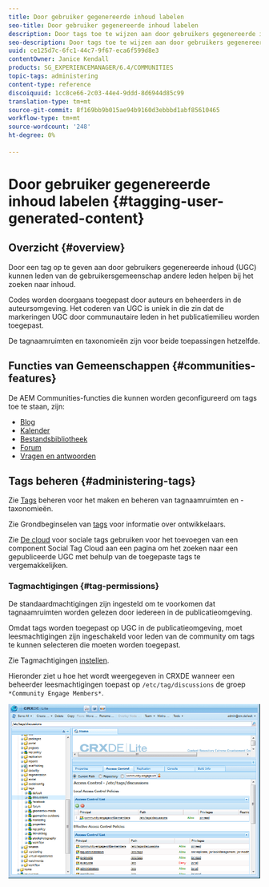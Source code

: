 ```yaml
---
title: Door gebruiker gegenereerde inhoud labelen
seo-title: Door gebruiker gegenereerde inhoud labelen
description: Door tags toe te wijzen aan door gebruikers gegenereerde inhoud (UGC) kunnen leden van de gebruikersgemeenschap andere leden helpen bij het zoeken naar inhoud
seo-description: Door tags toe te wijzen aan door gebruikers gegenereerde inhoud (UGC) kunnen leden van de gebruikersgemeenschap andere leden helpen bij het zoeken naar inhoud
uuid: ce125d7c-6fc1-44c7-9f67-eca6f599d8e3
contentOwner: Janice Kendall
products: SG_EXPERIENCEMANAGER/6.4/COMMUNITIES
topic-tags: administering
content-type: reference
discoiquuid: 1cc8ce66-2c03-44e4-9ddd-8d6944d85c99
translation-type: tm+mt
source-git-commit: 8f169bb9b015ae94b9160d3ebbbd1abf85610465
workflow-type: tm+mt
source-wordcount: '248'
ht-degree: 0%

---
```



# Door gebruiker gegenereerde inhoud labelen {#tagging-user-generated-content}

## Overzicht {#overview}

Door een tag op te geven aan door gebruikers gegenereerde inhoud (UGC) kunnen leden van de gebruikersgemeenschap andere leden helpen bij het zoeken naar inhoud.

Codes worden doorgaans toegepast door auteurs en beheerders in de auteursomgeving. Het coderen van UGC is uniek in die zin dat de markeringen UGC door communautaire leden in het publicatiemilieu worden toegepast.

De tagnaamruimten en taxonomieën zijn voor beide toepassingen hetzelfde.

## Functies van Gemeenschappen {#communities-features}

De AEM Communities-functies die kunnen worden geconfigureerd om tags toe te staan, zijn:

* [Blog](blog-feature.md)
* [Kalender](calendar.md)
* [Bestandsbibliotheek](file-library.md)
* [Forum](forum.md#configuretheaddedforum)
* [Vragen en antwoorden](working-with-qna.md)

## Tags beheren {#administering-tags}

Zie [Tags](../../help/sites-administering/tags.md#tagging-console) beheren voor het maken en beheren van tagnaamruimten en -taxonomieën.

Zie Grondbeginselen van [tags](tag.md) voor informatie over ontwikkelaars.

Zie [De cloud](tagcloud.md) voor sociale tags gebruiken voor het toevoegen van een component Social Tag Cloud aan een pagina om het zoeken naar een gepubliceerde UGC met behulp van de toegepaste tags te vergemakkelijken.

### Tagmachtigingen {#tag-permissions}

De standaardmachtigingen zijn ingesteld om te voorkomen dat tagnaamruimten worden gelezen door iedereen in de publicatieomgeving.

Omdat tags worden toegepast op UGC in de publicatieomgeving, moet leesmachtigingen zijn ingeschakeld voor leden van de community om tags te kunnen selecteren die moeten worden toegepast.

Zie Tagmachtigingen [instellen](../../help/sites-administering/tags.md#setting-tag-permissions).

Hieronder ziet u hoe het wordt weergegeven in CRXDE wanneer een beheerder leesmachtigingen toepast op `/etc/tag/discussions` de groep `*Community Engage Members*`.

![chlimage_1-74](assets/chlimage_1-74.png)

